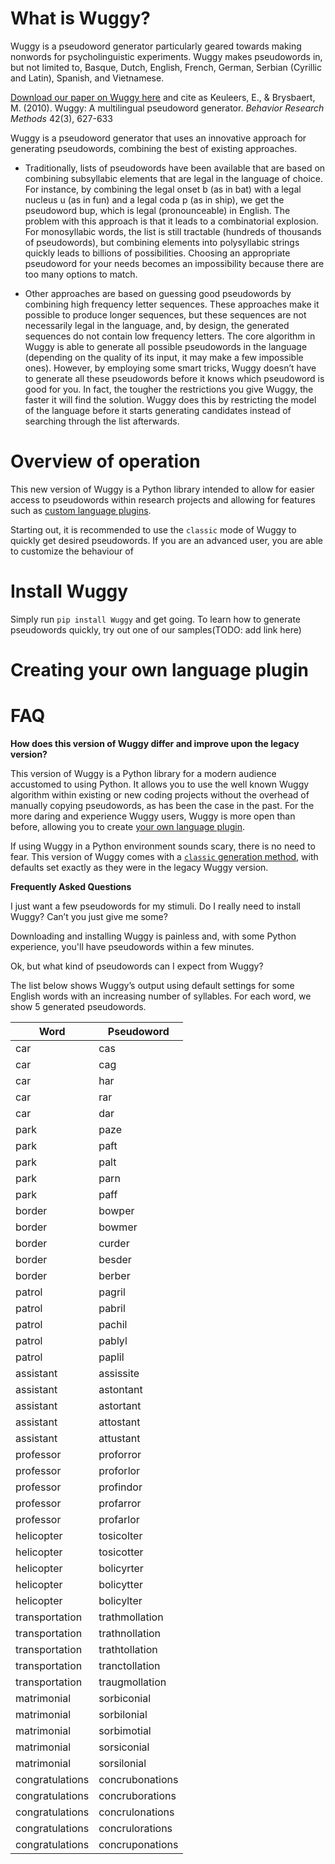 # What is Wuggy?

Wuggy is a pseudoword generator particularly geared towards making nonwords for psycholinguistic experiments. Wuggy makes pseudowords in, but not limited to, Basque, Dutch, English, French, German, Serbian (Cyrillic and Latin), Spanish, and Vietnamese.

[Download our paper on Wuggy here](http://crr.ugent.be/papers/Wuggy_BRM.pdf) and cite as Keuleers, E., & Brysbaert, M. (2010). Wuggy: A multilingual pseudoword generator. *Behavior Research Methods* 42(3), 627-633

Wuggy is a pseudoword generator that uses an innovative approach for generating pseudowords, combining the best of existing approaches.

* Traditionally, lists of pseudowords have been available that are based on combining subsyllabic elements that are legal in the language of choice. For instance, by combining the legal onset b (as in bat) with a legal nucleus u (as in fun) and a legal coda p (as in ship), we get the pseudoword bup, which is legal (pronounceable) in English. The problem with this approach is that it leads to a combinatorial explosion. For monosyllabic words, the list is still tractable (hundreds of thousands of pseudowords), but combining elements into polysyllabic strings quickly leads to billions of possibilities. Choosing an appropriate pseudoword for your needs becomes an impossibility because there are too many options to match.

* Other approaches are based on guessing good pseudowords by combining high frequency letter sequences. These approaches make it possible to produce longer sequences, but these sequences are not necessarily legal in the language, and, by design, the generated sequences do not contain low frequency letters.
The core algorithm in Wuggy is able to generate all possible pseudowords in the language (depending on the quality of its input, it may make a few impossible ones). However, by employing some smart tricks, Wuggy doesn’t have to generate all these pseudowords before it knows which pseudoword is good for you. In fact, the tougher the restrictions you give Wuggy, the faster it will find the solution. Wuggy does this by restricting the model of the language before it starts generating candidates instead of searching through the list afterwards.

# Overview of operation

This new version of Wuggy is a Python library intended to allow for easier access to pseudowords within research projects and allowing for features such as [custom language plugins](#creating-your-own-language-plugin).

Starting out, it is recommended to use the `classic` mode of Wuggy to quickly get desired pseudowords. If you are an advanced user, you are able to customize the behaviour of 


# Install Wuggy

Simply run `pip install Wuggy` and get going. To learn how to generate pseudowords quickly, try out one of our samples(TODO: add link here)

	
# Creating your own language plugin




# FAQ

**How does this version of Wuggy differ and improve upon the legacy version?**

This version of Wuggy is a Python library for a modern audience accustomed to using Python. It allows you to use the well known Wuggy algorithm within existing or new coding projects without the overhead of manually copying pseudowords, as has been the case in the past. For the more daring and experience Wuggy users, Wuggy is more open than before, allowing you to create [your own language plugin](#creating-your-own-language-plugin).

If using Wuggy in a Python environment sounds scary, there is no need to fear. This version of Wuggy comes with a [`classic` generation method](generators/wuggygenerator.html#generate-classic-examples), with defaults set exactly as they were in the legacy Wuggy version.

**Frequently Asked Questions**

I just want a few pseudowords for my stimuli. Do I really need to install Wuggy? Can’t you just give me some?

Downloading and installing Wuggy is painless and, with some Python experience, you'll have pseudowords within a few minutes.

Ok, but what kind of pseudowords can I expect from Wuggy?

The list below shows Wuggy’s output using default settings for some English words with an increasing number of syllables. For each word, we show 5 generated pseudowords.

| Word            | Pseudoword      |
| --------------- | --------------- |
| car             | cas             |
| car             | cag             |
| car             | har             |
| car             | rar             |
| car             | dar             |
| park            | paze            |
| park            | paft            |
| park            | palt            |
| park            | parn            |
| park            | paff            |
| border          | bowper          |
| border          | bowmer          |
| border          | curder          |
| border          | besder          |
| border          | berber          |
| patrol          | pagril          |
| patrol          | pabril          |
| patrol          | pachil          |
| patrol          | pablyl          |
| patrol          | paplil          |
| assistant       | assissite       |
| assistant       | astontant       |
| assistant       | astortant       |
| assistant       | attostant       |
| assistant       | attustant       |
| professor       | proforror       |
| professor       | proforlor       |
| professor       | profindor       |
| professor       | profarror       |
| professor       | profarlor       |
| helicopter      | tosicolter      |
| helicopter      | tosicotter      |
| helicopter      | bolicyrter      |
| helicopter      | bolicytter      |
| helicopter      | bolicylter      |
| transportation  | trathmollation  |
| transportation  | trathnollation  |
| transportation  | trathtollation  |
| transportation  | tranctollation  |
| transportation  | traugmollation  |
| matrimonial     | sorbiconial     |
| matrimonial     | sorbilonial     |
| matrimonial     | sorbimotial     |
| matrimonial     | sorsiconial     |
| matrimonial     | sorsilonial     |
| congratulations | concrubonations |
| congratulations | concruborations |
| congratulations | concrulonations |
| congratulations | concrulorations |
| congratulations | concruponations |